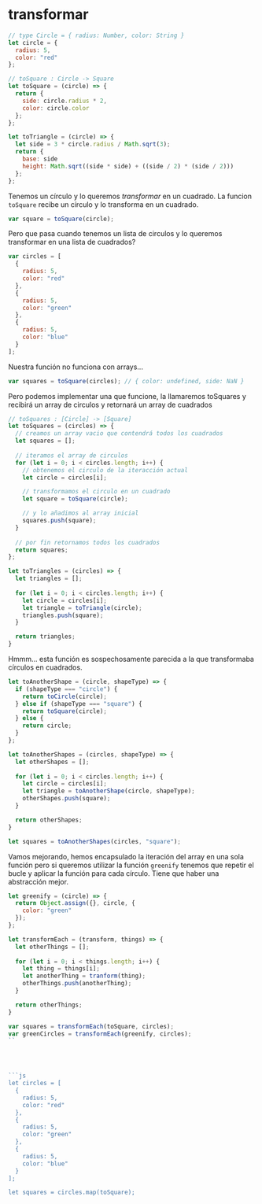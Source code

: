 # transformar

```js
// type Circle = { radius: Number, color: String }
let circle = {
  radius: 5,
  color: "red"
};

// toSquare : Circle -> Square
let toSquare = (circle) => {
  return {
    side: circle.radius * 2,
    color: circle.color
  };
};

let toTriangle = (circle) => {
  let side = 3 * circle.radius / Math.sqrt(3);
  return {
    base: side
    height: Math.sqrt((side * side) + ((side / 2) * (side / 2)))
  };
};
```

Tenemos un círculo y lo queremos *transformar* en un cuadrado.
La funcion `toSquare` recibe un círculo y lo transforma en un cuadrado. 

```js
var square = toSquare(circle);
```

Pero que pasa cuando tenemos un lista de circulos y lo queremos transformar en una lista de cuadrados?

```js
var circles = [
  {
    radius: 5,
    color: "red"
  },
  {
    radius: 5,
    color: "green"
  },
  {
    radius: 5,
    color: "blue"
  }
];
```

Nuestra función no funciona con arrays...

```js
var squares = toSquare(circles); // { color: undefined, side: NaN }

```

Pero podemos implementar una que funcione, la llamaremos toSquares y recibirá un array de circulos y retornará un array de cuadrados

```js
// toSquares : [Circle] -> [Square]
let toSquares = (circles) => {
  // creamos un array vacio que contendrá todos los cuadrados
  let squares = [];
  
  // iteramos el array de circulos
  for (let i = 0; i < circles.length; i++) {
    // obtenemos el circulo de la iteracción actual
    let circle = circles[i];

    // transformamos el circulo en un cuadrado
    let square = toSquare(circle);

    // y lo añadimos al array inicial
    squares.push(square);
  }
  
  // por fin retornamos todos los cuadrados
  return squares;
};
```

```js
let toTriangles = (circles) => {
  let triangles = [];
  
  for (let i = 0; i < circles.length; i++) {
    let circle = circles[i];
    let triangle = toTriangle(circle);
    triangles.push(square);
  }

  return triangles;
}
```

Hmmm... esta función es sospechosamente parecida a la que transformaba círculos en cuadrados.

```js
let toAnotherShape = (circle, shapeType) => {
  if (shapeType === "circle") {
    return toCircle(circle);
  } else if (shapeType === "square") {
    return toSquare(circle);
  } else {
    return circle;
  }
};

let toAnotherShapes = (circles, shapeType) => {
  let otherShapes = [];
  
  for (let i = 0; i < circles.length; i++) {
    let circle = circles[i];
    let triangle = toAnotherShape(circle, shapeType);
    otherShapes.push(square);
  }

  return otherShapes;
}

let squares = toAnotherShapes(circles, "square");

```

Vamos mejorando, hemos encapsulado la iteración del array en una sola función pero si queremos utilizar la función `greenify` tenemos que repetir el bucle y aplicar la función para cada círculo. Tiene que haber una abstracción mejor.

```js
let greenify = (circle) => {
  return Object.assign({}, circle, {
    color: "green"
  });
};
```

```js
let transformEach = (transform, things) => {
  let otherThings = [];
  
  for (let i = 0; i < things.length; i++) {
    let thing = things[i];
    let anotherThing = tranform(thing);
    otherThings.push(anotherThing);
  }

  return otherThings;
}

var squares = transformEach(toSquare, circles);
var greenCircles = transformEach(greenify, circles);
``




```js
let circles = [
  {
    radius: 5,
    color: "red"
  },
  {
    radius: 5,
    color: "green"
  },
  {
    radius: 5,
    color: "blue"
  }
];

let squares = circles.map(toSquare);
```
